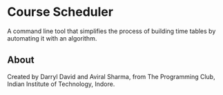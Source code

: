 # Course Scheduler

A command line tool that simplifies the process of building time tables by automating it with an algorithm.  

## About

Created by Darryl David and Aviral Sharma, from The Programming Club, Indian Institute of Technology, Indore.
